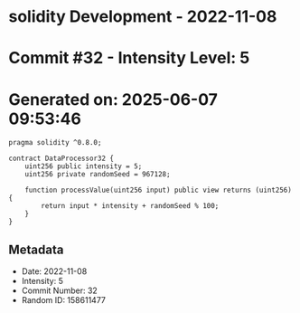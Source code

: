 ﻿# solidity Development - 2022-11-08
# Commit #32 - Intensity Level: 5
# Generated on: 2025-06-07 09:53:46
```solidity
pragma solidity ^0.8.0;

contract DataProcessor32 {
    uint256 public intensity = 5;
    uint256 private randomSeed = 967128;

    function processValue(uint256 input) public view returns (uint256) {
        return input * intensity + randomSeed % 100;
    }
}
```
## Metadata
- Date: 2022-11-08
- Intensity: 5
- Commit Number: 32
- Random ID: 158611477

